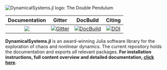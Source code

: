 ![DynamicalSystems.jl logo: The Double Pendulum](https://i.imgur.com/nFQFdB0.gif)

| **Documentation** | Gitter | DocBuild | Citing |
|:--------:|:-----:|:-----:|:----:|
|[![](https://img.shields.io/badge/docs-latest-blue.svg)](https://JuliaDynamics.github.io/DynamicalSystems.jl/dev) | [![Gitter](https://img.shields.io/gitter/room/nwjs/nw.js.svg)](https://gitter.im/JuliaDynamics/Lobby) | [![DocBuild](https://github.com/juliadynamics/YourPackage.jl/workflows/CI/badge.svg)](https://github.com/JuliaDynamics/YourPackage.jl/actions) | [![DOI](http://joss.theoj.org/papers/10.21105/joss.00598/status.svg)](https://doi.org/10.21105/joss.00598)

**DynamicalSystems.jl** is an award-winning Julia software library for the exploration of chaos and nonlinear dynamics. The current repository holds the documentation and exports *all* relevant packages.
**For installation instructions, full content overview and detailed documentation, [click here](https://juliadynamics.github.io/DynamicalSystems.jl/latest/).**
